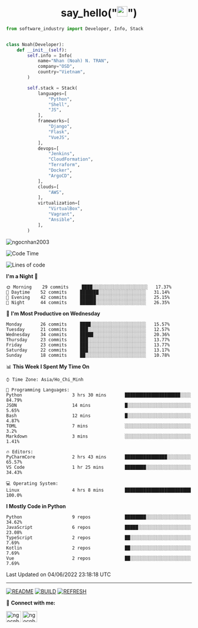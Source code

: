 <h1 align="center">say_hello("<img src="https://media.giphy.com/media/hvRJCLFzcasrR4ia7z/giphy.gif" width="28">")</h1>

```python
from software_industry import Developer, Info, Stack


class Noah(Developer):
    def __init__(self):
        self.info = Info(
            name="Nhan (Noah) N. TRAN",
            company="OSD",
            country="Vietnam",
        )

        self.stack = Stack(
            languages=[
                "Python",
                "Shell",
                "JS",
            ],
            frameworks=[
                "Django",
                "Flask",
                "VueJS",
            ],
            devops=[
                "Jenkins",
                "CloudFormation",
                "Terraform",
                "Docker",
                "ArgoCD",
            ],
            clouds=[
                "AWS",
            ],
            virtualization=[
                "VirtualBox",
                "Vagrant",
                "Ansible",
            ],
        )
```
<img src="https://komarev.com/ghpvc/?username=ngocnhan2003&label=Profile%20views&color=0e75b6&style=flat" alt="ngocnhan2003" /> 

<!--START_SECTION:waka-->
![Code Time](http://img.shields.io/badge/Code%20Time-319%20hrs%2028%20mins-blue)

![Lines of code](https://img.shields.io/badge/From%20Hello%20World%20I%27ve%20Written-18%20Thousand%20lines%20of%20code-blue)

**I'm a Night 🦉** 

```text
🌞 Morning    29 commits     ████░░░░░░░░░░░░░░░░░░░░░   17.37% 
🌆 Daytime    52 commits     ███████░░░░░░░░░░░░░░░░░░   31.14% 
🌃 Evening    42 commits     ██████░░░░░░░░░░░░░░░░░░░   25.15% 
🌙 Night      44 commits     ██████░░░░░░░░░░░░░░░░░░░   26.35%

```
📅 **I'm Most Productive on Wednesday** 

```text
Monday       26 commits     ████░░░░░░░░░░░░░░░░░░░░░   15.57% 
Tuesday      21 commits     ███░░░░░░░░░░░░░░░░░░░░░░   12.57% 
Wednesday    34 commits     █████░░░░░░░░░░░░░░░░░░░░   20.36% 
Thursday     23 commits     ███░░░░░░░░░░░░░░░░░░░░░░   13.77% 
Friday       23 commits     ███░░░░░░░░░░░░░░░░░░░░░░   13.77% 
Saturday     22 commits     ███░░░░░░░░░░░░░░░░░░░░░░   13.17% 
Sunday       18 commits     ██░░░░░░░░░░░░░░░░░░░░░░░   10.78%

```


📊 **This Week I Spent My Time On** 

```text
⌚︎ Time Zone: Asia/Ho_Chi_Minh

💬 Programming Languages: 
Python                   3 hrs 30 mins       █████████████████████░░░░   84.79% 
JSON                     14 mins             █░░░░░░░░░░░░░░░░░░░░░░░░   5.65% 
Bash                     12 mins             █░░░░░░░░░░░░░░░░░░░░░░░░   4.87% 
TOML                     7 mins              ░░░░░░░░░░░░░░░░░░░░░░░░░   3.2% 
Markdown                 3 mins              ░░░░░░░░░░░░░░░░░░░░░░░░░   1.41%

🔥 Editors: 
PyCharmCore              2 hrs 43 mins       ████████████████░░░░░░░░░   65.57% 
VS Code                  1 hr 25 mins        ████████░░░░░░░░░░░░░░░░░   34.43%

💻 Operating System: 
Linux                    4 hrs 8 mins        █████████████████████████   100.0%

```

**I Mostly Code in Python** 

```text
Python                   9 repos             ████████░░░░░░░░░░░░░░░░░   34.62% 
JavaScript               6 repos             █████░░░░░░░░░░░░░░░░░░░░   23.08% 
TypeScript               2 repos             ██░░░░░░░░░░░░░░░░░░░░░░░   7.69% 
Kotlin                   2 repos             ██░░░░░░░░░░░░░░░░░░░░░░░   7.69% 
Vue                      2 repos             ██░░░░░░░░░░░░░░░░░░░░░░░   7.69%

```



 Last Updated on 04/06/2022 23:18:18 UTC
<!--END_SECTION:waka-->

<hr>

[![README](https://github.com/ngocnhan2003/ngocnhan2003/actions/workflows/000_readme.yml/badge.svg)](https://github.com/ngocnhan2003/ngocnhan2003/actions/workflows/000_readme.yml)
[![BUILD](https://github.com/ngocnhan2003/ngocnhan2003/actions/workflows/001_build.yml/badge.svg)](https://github.com/ngocnhan2003/ngocnhan2003/actions/workflows/001_build.yml)
[![REFRESH](https://github.com/ngocnhan2003/ngocnhan2003/actions/workflows/002_refresh.yml/badge.svg)](https://github.com/ngocnhan2003/ngocnhan2003/actions/workflows/002_refresh.yml)

🔗 **Connect with me:**

<a href="https://linkedin.com/in/ngocnhan2003" target="blank"><img align="center" src="https://raw.githubusercontent.com/rahuldkjain/github-profile-readme-generator/master/src/images/icons/Social/linked-in-alt.svg" alt="ngocnhan2003" height="30" width="40" /></a>
<a href="https://instagram.com/ngocnhan2003" target="blank"><img align="center" src="https://raw.githubusercontent.com/rahuldkjain/github-profile-readme-generator/master/src/images/icons/Social/instagram.svg" alt="ngocnhan2003" height="30" width="40" /></a>
